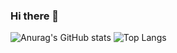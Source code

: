 ### Hi there 👋

<!--
**Kjoon97/Kjoon97** is a ✨ _special_ ✨ repository because its `README.md` (this file) appears on your GitHub profile.

Here are some ideas to get you started:

- 🔭 I’m currently working on ...
- 🌱 I’m currently learning ...
- 👯 I’m looking to collaborate on ...
- 🤔 I’m looking for help with ...
- 💬 Ask me about ...
- 📫 How to reach me: ...
- 😄 Pronouns: ...
- ⚡ Fun fact: ...
-->
![Anurag's GitHub stats](https://github-readme-stats.vercel.app/api?username=Kjoon97&show_icons=true&theme=swift&count_private=true&include_all_commits=true)
![Top Langs](https://github-readme-stats.vercel.app/api/top-langs/?username=Kjoon97&langs_count=5&layout=compact&theme=default)
